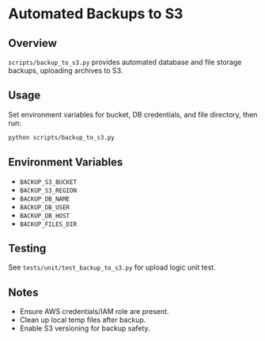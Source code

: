 # Automated Backups to S3

## Overview

`scripts/backup_to_s3.py` provides automated database and file storage backups, uploading archives to S3.

## Usage

Set environment variables for bucket, DB credentials, and file directory, then run:

```bash
python scripts/backup_to_s3.py
```

## Environment Variables

- `BACKUP_S3_BUCKET`
- `BACKUP_S3_REGION`
- `BACKUP_DB_NAME`
- `BACKUP_DB_USER`
- `BACKUP_DB_HOST`
- `BACKUP_FILES_DIR`

## Testing

See `tests/unit/test_backup_to_s3.py` for upload logic unit test.

## Notes

- Ensure AWS credentials/IAM role are present.
- Clean up local temp files after backup.
- Enable S3 versioning for backup safety.